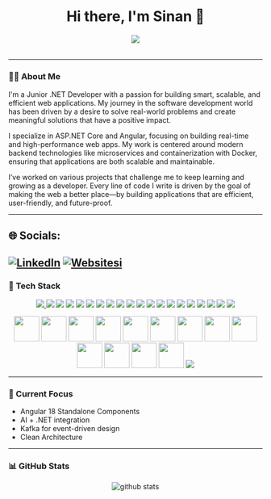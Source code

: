 <h1 align="center">
 Hi there, I'm Sinan 👋
</h1>
<h6 align="center">
  <img src="https://readme-typing-svg.herokuapp.com?font=Fira+Code&size=23&pause=700&color=FF6EC7&center=true&vCenter=true&width=435&lines=Junior+.Net+Developer|+Software Developer" />
</h6>

---

### 👨‍💻 About Me

I'm a Junior .NET Developer with a passion for building smart, scalable, and efficient web applications. My journey in the software development world has been driven by a desire to solve real-world problems and create meaningful solutions that have a positive impact.

I specialize in ASP.NET Core and Angular, focusing on building real-time and high-performance web apps. My work is centered around modern backend technologies like microservices and containerization with Docker, ensuring that applications are both scalable and maintainable.

I’ve worked on various projects that challenge me to keep learning and growing as a developer. Every line of code I write is driven by the goal of making the web a better place—by building applications that are efficient, user-friendly, and future-proof.

---

## 🌐 Socials:

[![LinkedIn](https://img.shields.io/badge/LinkedIn-0e76a8?style=for-the-badge&logo=linkedin&logoColor=white)](https://www.linkedin.com/in/sinan-tosun1)
[![Websitesi](https://img.shields.io/badge/Website-4CAF50?style=for-the-badge&logo=googlechrome&logoColor=white)](https://sinantosun.com)
---

### 🧰 Tech Stack

<p align="center">
  <a href="#" title="C#">
    <img src="https://img.shields.io/badge/C%23-%23239120?style=for-the-badge&logo=c-sharp&logoColor=white" />
  </a>
  <img src="https://img.shields.io/badge/HTML5-e34c26?style=for-the-badge&logo=html5&logoColor=white" />
  <img src="https://img.shields.io/badge/JAVASCRIPT-F7DF1E?style=for-the-badge&logo=javascript&logoColor=black" />
  <img src="https://img.shields.io/badge/GOOGLECLOUD-4285F4?style=for-the-badge&logo=googlecloud&logoColor=white" />
  <img src="https://img.shields.io/badge/.NET-512BD4?style=for-the-badge&logo=dotnet&logoColor=white" />
  <img src="https://img.shields.io/badge/ANGULAR.JS-DD0031?style=for-the-badge&logo=angularjs&logoColor=white" />
  <img src="https://img.shields.io/badge/BOOTSTRAP-7952B3?style=for-the-badge&logo=bootstrap&logoColor=white" />
  <img src="https://img.shields.io/badge/JQUERY-0769AD?style=for-the-badge&logo=jquery&logoColor=white" />
  <img src="https://img.shields.io/badge/JWT-000000?style=for-the-badge&logo=jsonwebtokens&logoColor=white" />
  <img src="https://img.shields.io/badge/RABBITMQ-FF6600?style=for-the-badge&logo=rabbitmq&logoColor=white" />
  <img src="https://img.shields.io/badge/MICROSOFT%20SQL%20SERVER-CC2927?style=for-the-badge&logo=microsoftsqlserver&logoColor=white" />
  <img src="https://img.shields.io/badge/MONGODB-47A248?style=for-the-badge&logo=mongodb&logoColor=white" />
  <img src="https://img.shields.io/badge/POSTGRES-4169E1?style=for-the-badge&logo=postgresql&logoColor=white" />
  <img src="https://img.shields.io/badge/REDIS-DC382D?style=for-the-badge&logo=redis&logoColor=white" />
  <img src="https://img.shields.io/badge/KAFKA-231F20?style=for-the-badge&logo=apachekafka&logoColor=white" />
  <img src="https://img.shields.io/badge/GITHUB-181717?style=for-the-badge&logo=github&logoColor=white" />
  <img src="https://img.shields.io/badge/GIT-F05032?style=for-the-badge&logo=git&logoColor=white" />
  <img src="https://img.shields.io/badge/DOCKER-2496ED?style=for-the-badge&logo=docker&logoColor=white" />
  <img src="https://img.shields.io/badge/POSTMAN-FF6C37?style=for-the-badge&logo=postman&logoColor=white" />
  <img src="https://img.shields.io/badge/SWAGGER-85EA2D?style=for-the-badge&logo=swagger&logoColor=black" />
</p>

<!-- Büyük Yuvarlak İkonlar (alt sıra) -->
<p align="center">
  <img height="50" src="https://cdn.jsdelivr.net/gh/devicons/devicon/icons/visualstudio/visualstudio-plain.svg" />
  <img height="50" src="https://cdn.jsdelivr.net/gh/devicons/devicon/icons/dot-net/dot-net-original.svg" />
  <img height="50" src="https://cdn.jsdelivr.net/gh/devicons/devicon/icons/csharp/csharp-original.svg" />
  <img height="50" src="https://cdn.jsdelivr.net/gh/devicons/devicon/icons/html5/html5-original.svg" />
  <img height="50" src="https://cdn.jsdelivr.net/gh/devicons/devicon/icons/css3/css3-original.svg" />
  <img height="50" src="https://cdn.jsdelivr.net/gh/devicons/devicon/icons/bootstrap/bootstrap-original.svg" />
  <img height="50" src="https://cdn.jsdelivr.net/gh/devicons/devicon/icons/jquery/jquery-original.svg" />
  <img height="50" src="https://cdn.jsdelivr.net/gh/devicons/devicon/icons/angularjs/angularjs-original.svg" />
  <img height="50" src="https://cdn.jsdelivr.net/gh/devicons/devicon/icons/javascript/javascript-original.svg" />
  <img height="50" src="https://cdn.jsdelivr.net/gh/devicons/devicon/icons/mongodb/mongodb-original.svg" />
  <img height="50" src="https://cdn.jsdelivr.net/gh/devicons/devicon/icons/redis/redis-original.svg" />
  <img height="50" src="https://cdn.jsdelivr.net/gh/devicons/devicon/icons/docker/docker-original.svg" />
  <img height="50" src="https://cdn.jsdelivr.net/gh/devicons/devicon/icons/git/git-original.svg" />
 <img src="https://img.shields.io/badge/KAFKA-231F20?style=for-the-badge&logo=apachekafka&logoColor=white" />
</p>

---

### 🚀 Current Focus

- Angular 18 Standalone Components  
- AI + .NET integration  
- Kafka for event-driven design  
- Clean Architecture  

---

### 📊 GitHub Stats

<p align="center">
  <img src="https://github-readme-stats.vercel.app/api?username=Sinantosun&show_icons=true&count_private=true&hide_title=true&hide=prs&theme=radical" alt="github stats" />

</p>


